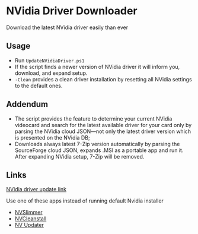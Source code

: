 # NVidia Driver Downloader
Download the latest NVidia driver easily than ever

## Usage

* Run `UpdateNVidiaDriver.ps1`
* If the script finds a newer version of NVidia driver it will inform you, download, and expand setup.
* `-Clean` provides a clean driver installation by resetting all NVidia settings to the default ones.

## Addendum

* The script provides the feature to determine your current NVidia videocard and search for the latest available driver for your card only by parsing the NVidia cloud JSON—not only the latest driver version which is presented on the NVidia DB;
* Downloads always latest 7-Zip version automatically by parsing the SourceForge cloud JSON, expands .MSI as a portable app and run it. After expanding NVidia setup, 7-Zip will be removed.

## Links

[NVidia driver update link](https://www.nvidia.ru/Download/index.aspx)

Use one of these apps instead of running default Nvidia installer

* [NVSlimmer](https://forums.guru3d.com/threads/nvidia-driver-slimming-utility.423072/)
* [NVCleanstall](https://www.techpowerup.com/download/techpowerup-nvcleanstall/)
* [NV Updater](https://www.sys-worx.net/nv-updater-eng/)
